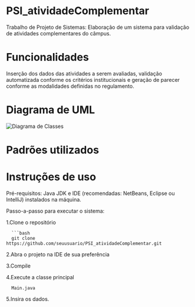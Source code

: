 # PSI_atividadeComplementar
Trabalho de Projeto de Sistemas: Elaboração de um sistema para validação de atividades complementares do câmpus.

# Funcionalidades 
Inserção dos dados das atividades a serem avaliadas, 
validação automatizada conforme os critérios institucionais e 
geração de parecer conforme as modalidades definidas no regulamento.

# Diagrama de UML

![Diagrama de Classes](docs/diagrama-classe.png.jpeg)


# Padrões utilizados

# Instruções de uso
Pré-requisitos: 
Java JDK e IDE (recomendadas: NetBeans, Eclipse ou IntelliJ) instalados na máquina.

Passo-a-passo para executar o sistema:

1.Clone o repositório

      ```bash
      git clone https://github.com/seuusuario/PSI_atividadeComplementar.git
      
2.Abra o projeto na IDE de sua preferência

3.Compile

4.Execute a classe principal

      Main.java
      
5.Insira os dados.


